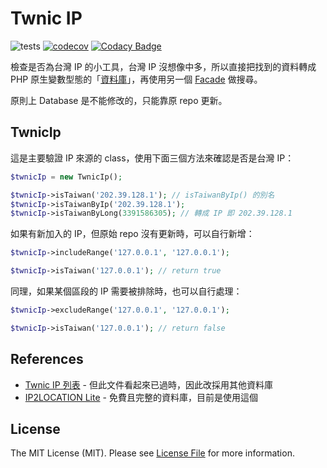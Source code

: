 # Twnic IP

![tests](https://github.com/MilesChou/twnicip/workflows/tests/badge.svg)
[![codecov](https://codecov.io/gh/MilesChou/twnicip/branch/master/graph/badge.svg?token=OPzYQj42bQ)](https://codecov.io/gh/MilesChou/twnicip)
[![Codacy Badge](https://app.codacy.com/project/badge/Grade/4f82ecb7dd12478cba9b51c8bb26d74e)](https://www.codacy.com/gh/MilesChou/twnicip/dashboard)

檢查是否為台灣 IP 的小工具，台灣 IP 沒想像中多，所以直接把找到的資料轉成 PHP 原生變數型態的「[資料庫](/src/Database.php)」，再使用另一個 [Facade](/src/TwnicIp.php) 做搜尋。

原則上 Database 是不能修改的，只能靠原 repo 更新。

## TwnicIp

這是主要驗證 IP 來源的 class，使用下面三個方法來確認是否是台灣 IP：

```php
$twnicIp = new TwnicIp();

$twnicIp->isTaiwan('202.39.128.1'); // isTaiwanByIp() 的別名
$twnicIp->isTaiwanByIp('202.39.128.1');
$twnicIp->isTaiwanByLong(3391586305); // 轉成 IP 即 202.39.128.1 
```

如果有新加入的 IP，但原始 repo 沒有更新時，可以自行新增：

```php
$twnicIp->includeRange('127.0.0.1', '127.0.0.1');

$twnicIp->isTaiwan('127.0.0.1'); // return true
```

同理，如果某個區段的 IP 需要被排除時，也可以自行處理：

```php
$twnicIp->excludeRange('127.0.0.1', '127.0.0.1');

$twnicIp->isTaiwan('127.0.0.1'); // return false
```

## References

* [Twnic IP 列表](https://www.twnic.tw/download/IP/main_f3.htm) - 但此文件看起來已過時，因此改採用其他資料庫
* [IP2LOCATION Lite](https://lite.ip2location.com/) - 免費且完整的資料庫，目前是使用這個

## License

The MIT License (MIT). Please see [License File](LICENSE) for more information.
